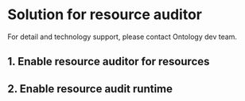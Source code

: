 # Solution for resource auditor

For detail and technology support, please contact Ontology dev team.

## 1. Enable resource auditor for resources



## 2. Enable resource audit runtime

